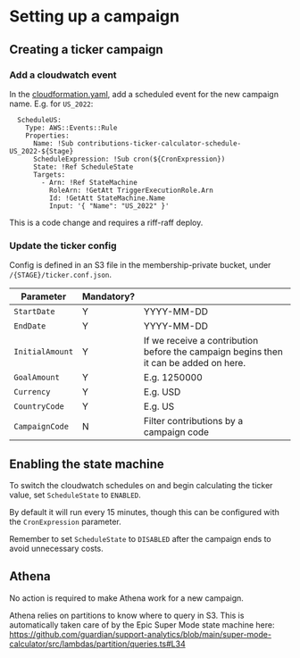 # Setting up a campaign

## Creating a ticker campaign

### Add a cloudwatch event
In the [cloudformation.yaml](../src/value-ticker/cloudformation.yaml), add a scheduled event for the new campaign name. E.g. for `US_2022`:

```
  ScheduleUS:
    Type: AWS::Events::Rule
    Properties:
      Name: !Sub contributions-ticker-calculator-schedule-US_2022-${Stage}
      ScheduleExpression: !Sub cron(${CronExpression})
      State: !Ref ScheduleState
      Targets:
        - Arn: !Ref StateMachine
          RoleArn: !GetAtt TriggerExecutionRole.Arn
          Id: !GetAtt StateMachine.Name
          Input: '{ "Name": "US_2022" }'
```

This is a code change and requires a riff-raff deploy.

### Update the ticker config

Config is defined in an S3 file in the membership-private bucket, under `/{STAGE}/ticker.conf.json`.

| Parameter       | Mandatory? |                                                                                       |
| --------------- | ---------- | ------------------------------------------------------------------------------------- |
| `StartDate`     | Y          | YYYY-MM-DD                                                                            |
| `EndDate`       | Y          | YYYY-MM-DD                                                                            |
| `InitialAmount` | Y          | If we receive a contribution before the campaign begins then it can be added on here. |
| `GoalAmount`    | Y          | E.g. 1250000                                                                          |
| `Currency`      | Y          | E.g. USD                                                                              |
| `CountryCode`   | Y          | E.g. US                                                                               |
| `CampaignCode`  | N          | Filter contributions by a campaign code                                               |


## Enabling the state machine
To switch the cloudwatch schedules on and begin calculating the ticker value, set `ScheduleState` to `ENABLED`.

By default it will run every 15 minutes, though this can be configured with the `CronExpression` parameter.

Remember to set `ScheduleState` to `DISABLED` after the campaign ends to avoid unnecessary costs.

## Athena

No action is required to make Athena work for a new campaign.

Athena relies on partitions to know where to query in S3. This is automatically taken care of by the Epic Super Mode state machine here: https://github.com/guardian/support-analytics/blob/main/super-mode-calculator/src/lambdas/partition/queries.ts#L34
